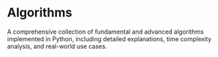# Algorithms
A comprehensive collection of fundamental and advanced algorithms implemented in Python, including detailed explanations, time complexity analysis, and real-world use cases.
